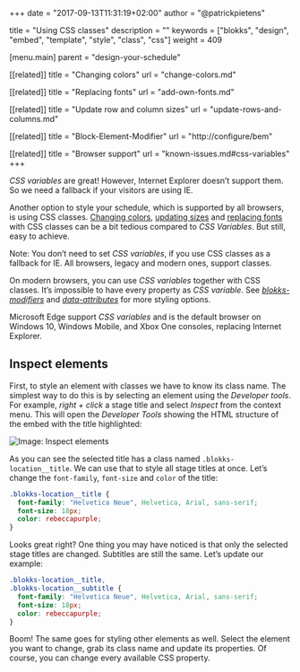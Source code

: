+++
date            = "2017-09-13T11:31:19+02:00"
author          = "@patrickpietens"

title           = "Using CSS classes"
description     = ""
keywords        = ["blokks", "design", "embed", "template", "style", "class", "css"]
weight          = 409

[menu.main]
parent          = "design-your-schedule"

[[related]]
title = "Changing colors"
url = "change-colors.md"

[[related]]
title = "Replacing fonts"
url = "add-own-fonts.md"

[[related]]
title = "Update row and column sizes"
url = "update-rows-and-columns.md"

[[related]]
title = "Block-Element-Modifier"
url = "http://configure/bem"

[[related]]
title = "Browser support"
url = "known-issues.md#css-variables"
+++

*CSS variables* are great! However, Internet Explorer doesn’t support them. So we need a fallback if your visitors are using IE.

Another option to style your schedule, which is supported by all browsers, is using CSS classes. [Changing colors](http://design/colors), [updating sizes](http://design/sizes) and [replacing fonts](http://design/) with CSS classes can be a bit tedious compared to *CSS Variables*. But still, easy to achieve.

<span class='note'>Note: You don’t need to set *CSS variables*, if you use CSS classes as a fallback for IE. All browsers, legacy and modern ones, support classes.</span>

<span class='note'>On modern browsers, you can use *CSS variables* together with CSS classes. It’s impossible to have every property as *CSS variable*. See [*blokks-modifiers*](http://configure/blokks#modifiers) and [*data-attributes*](http://configure/blokks#data-atributes) for more styling options.</span>

<span class='note'>Microsoft Edge support *CSS variables* and is the default browser on Windows 10, Windows Mobile, and Xbox One consoles, replacing Internet Explorer.</span>

## Inspect elements
First, to style an element with classes we have to know its class name. The simplest way to do this is by selecting an element using the *Developer tools*. For example, *right + click* a stage title and select *Inspect* from the context menu. This will open the *Developer Tools* showing the HTML structure of the embed with the title highlighted:

![Image: Inspect elements](http://inspect.gif)

As you can see the selected title has a class named `.blokks-location__title`. We can use that to style all stage titles at once. Let’s change the `font-family`, `font-size` and `color` of the title:

```css
.blokks-location__title {
  font-family: "Helvetica Neue", Helvetica, Arial, sans-serif;
  font-size: 18px;
  color: rebeccapurple;
}
```

Looks great right? One thing you may have noticed is that only the selected stage titles are changed. Subtitles are still the same. Let’s update our example:

```css
.blokks-location__title,
.blokks-location__subtitle {
  font-family: "Helvetica Neue", Helvetica, Arial, sans-serif;
  font-size: 18px;
  color: rebeccapurple;
}
```

Boom! The same goes for styling other elements as well. Select the element you want to change, grab its class name and update its properties. Of course, you can change every available CSS property.